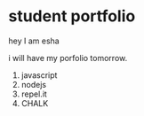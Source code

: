 # student portfolio
hey I am esha 


i will have my porfolio tomorrow.
1. javascript
1. nodejs
1. repel.it
1. CHALK


 